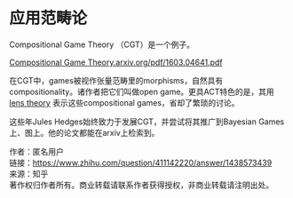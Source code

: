
# 应用范畴论


Compositional Game Theory （CGT）是一个例子。

[Compositional Game Theory.arxiv.org/pdf/1603.04641.pdf](https://link.zhihu.com/?target=https%3A//arxiv.org/pdf/1603.04641.pdf)

在CGT中，games被视作张量范畴里的morphisms，自然具有compositionality。诸作者把它们叫做open game。更具ACT特色的是，其用[lens theory](https://link.zhihu.com/?target=https%3A//ncatlab.org/nlab/show/lens%2B%2528in%2Bcomputer%2Bscience%2529) 表示这些compositional games，省却了繁琐的讨论。

这些年Jules Hedges始终致力于发展CGT，并尝试将其推广到Bayesian Games上、图上。他的论文都能在arxiv上检索到。

  
  
作者：匿名用户  
链接：https://www.zhihu.com/question/411142220/answer/1438573439  
来源：知乎  
著作权归作者所有。商业转载请联系作者获得授权，非商业转载请注明出处。